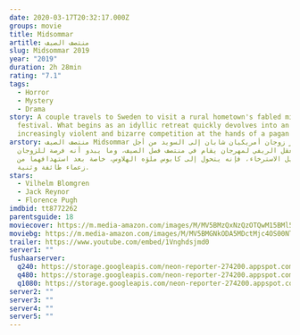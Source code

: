 ```yaml
---
date: 2020-03-17T20:32:17.000Z
groups: movie
title: Midsommar
artitle: منتصف الصيف
slug: Midsommar 2019
year: "2019"
duration: 2h 28min
rating: "7.1"
tags:
  - Horror
  - Mystery
  - Drama
story: A couple travels to Sweden to visit a rural hometown's fabled mid-summer
  festival. What begins as an idyllic retreat quickly devolves into an
  increasingly violent and bizarre competition at the hands of a pagan cult.
arstory: منتصف الصيف Midsommar يسافر زوجان أمريكيان شابان إلى السويد من أجل
  زيارة المعقل الريفي لمهرجان يقام في منتصف فصل الصيف، وما يبدو أنه فرصة للزوجان
  في سبيل الاسترخاء، فإنه يتحول إلى كابوس ملؤه الهلاوس، خاصة بعد استهدافهما من
  زعماء طائفة وثنية.
stars:
  - Vilhelm Blomgren
  - Jack Reynor
  - Florence Pugh
imdbid: tt8772262
parentsguide: 18
moviecover: https://m.media-amazon.com/images/M/MV5BMzQxNzQzOTQwM15BMl5BanBnXkFtZTgwMDQ2NTcwODM@._V1_SY1000_CR0,0,674,1000_AL_.jpg
moviebg: https://m.media-amazon.com/images/M/MV5BMGNkODA5MDctMjc4OS00NTZjLTk0NjktMzkxYmIwMzgwZDhlXkEyXkFqcGdeQXVyMTkxNjUyNQ@@._V1_SY1000_SX1500_AL_.jpg
trailer: https://www.youtube.com/embed/1Vnghdsjmd0
server1: ""
fushaarserver:
  q240: https://storage.googleapis.com/neon-reporter-274200.appspot.com/fushaar/media/27160/27160-240p.mp4
  q480: https://storage.googleapis.com/neon-reporter-274200.appspot.com/fushaar/media/27160/27160-480p.mp4
  q1080: https://storage.googleapis.com/neon-reporter-274200.appspot.com/fushaar/media/27160/27160.mp4
server2: ""
server3: ""
server4: ""
server5: ""
---
```

